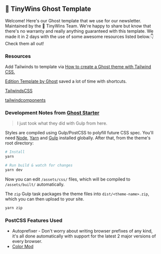 🙌 TinyWins Ghost Template
---

Welcome! Here's our Ghost template that we use for our newsletter. Maintained by the 🙌 TinyWins Team. We're happy to share but know that there's no warranty and really anything guaranteed with this template. We made it in 2 days with the use of some awesome resources listed below.👇 Check them all out!

### Resources

Add Tailwinds to template via [How to create a Ghost theme with Tailwind CSS.](https://www.usepine.com/blog/en/how-to-create-a-ghost-theme-with-tailwind-css/)

[Edition Template by Ghost](https://github.com/TryGhost/Edition) saved a lot of time with shortcuts.

[TailwindsCSS](https://tailwindcss.com/)

[tailwindcomponents](https://tailwindcomponents.com/)


### Development Notes from [Ghost Starter](https://github.com/TryGhost/Starter/blob/master/README.md)

> I just took what they did with Gulp from here.

Styles are compiled using Gulp/PostCSS to polyfill future CSS spec. You'll need [Node](https://nodejs.org/), [Yarn](https://yarnpkg.com/) and [Gulp](https://gulpjs.com) installed globally. After that, from the theme's root directory:

```bash
# Install
yarn

# Run build & watch for changes
yarn dev
```

Now you can edit `/assets/css/` files, which will be compiled to `/assets/built/` automatically.

The `zip` Gulp task packages the theme files into `dist/<theme-name>.zip`, which you can then upload to your site.

```bash
yarn zip
```

### PostCSS Features Used

- Autoprefixer - Don't worry about writing browser prefixes of any kind, it's all done automatically with support for the latest 2 major versions of every browser.
- [Color Mod](https://github.com/jonathantneal/postcss-color-mod-function)